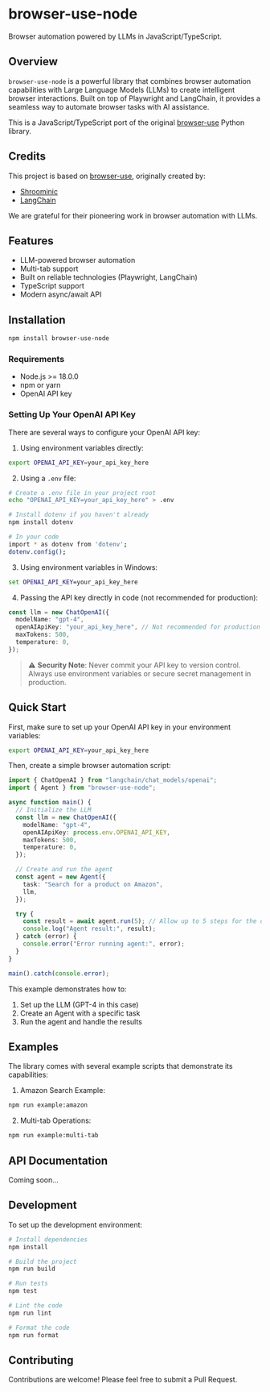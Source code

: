 # browser-use-node

Browser automation powered by LLMs in JavaScript/TypeScript.

## Overview

`browser-use-node` is a powerful library that combines browser automation capabilities with Large Language Models (LLMs) to create intelligent browser interactions. Built on top of Playwright and LangChain, it provides a seamless way to automate browser tasks with AI assistance.

This is a JavaScript/TypeScript port of the original [browser-use](https://github.com/browser-use/browser-use) Python library.

## Credits

This project is based on [browser-use](https://github.com/browser-use/browser-use), originally created by:
- [Shroominic](https://github.com/Shroominic)
- [LangChain](https://github.com/langchain-ai)

We are grateful for their pioneering work in browser automation with LLMs.

## Features

- LLM-powered browser automation
- Multi-tab support
- Built on reliable technologies (Playwright, LangChain)
- TypeScript support
- Modern async/await API

## Installation

```bash
npm install browser-use-node
```

### Requirements

- Node.js >= 18.0.0
- npm or yarn
- OpenAI API key

### Setting Up Your OpenAI API Key

There are several ways to configure your OpenAI API key:

1. Using environment variables directly:
```bash
export OPENAI_API_KEY=your_api_key_here
```

2. Using a `.env` file:
```bash
# Create a .env file in your project root
echo "OPENAI_API_KEY=your_api_key_here" > .env

# Install dotenv if you haven't already
npm install dotenv

# In your code
import * as dotenv from 'dotenv';
dotenv.config();
```

3. Using environment variables in Windows:
```cmd
set OPENAI_API_KEY=your_api_key_here
```

4. Passing the API key directly in code (not recommended for production):
```typescript
const llm = new ChatOpenAI({
  modelName: "gpt-4",
  openAIApiKey: "your_api_key_here", // Not recommended for production
  maxTokens: 500,
  temperature: 0,
});
```

> ⚠️ **Security Note**: Never commit your API key to version control. Always use environment variables or secure secret management in production.

## Quick Start

First, make sure to set up your OpenAI API key in your environment variables:

```bash
export OPENAI_API_KEY=your_api_key_here
```

Then, create a simple browser automation script:

```typescript
import { ChatOpenAI } from "langchain/chat_models/openai";
import { Agent } from "browser-use-node";

async function main() {
  // Initialize the LLM
  const llm = new ChatOpenAI({
    modelName: "gpt-4",
    openAIApiKey: process.env.OPENAI_API_KEY,
    maxTokens: 500,
    temperature: 0,
  });

  // Create and run the agent
  const agent = new Agent({
    task: "Search for a product on Amazon",
    llm,
  });

  try {
    const result = await agent.run(5); // Allow up to 5 steps for the operation
    console.log("Agent result:", result);
  } catch (error) {
    console.error("Error running agent:", error);
  }
}

main().catch(console.error);
```

This example demonstrates how to:
1. Set up the LLM (GPT-4 in this case)
2. Create an Agent with a specific task
3. Run the agent and handle the results

## Examples

The library comes with several example scripts that demonstrate its capabilities:

1. Amazon Search Example:
```bash
npm run example:amazon
```

2. Multi-tab Operations:
```bash
npm run example:multi-tab
```

## API Documentation

Coming soon...

## Development

To set up the development environment:

```bash
# Install dependencies
npm install

# Build the project
npm run build

# Run tests
npm test

# Lint the code
npm run lint

# Format the code
npm run format
```

## Contributing

Contributions are welcome! Please feel free to submit a Pull Request.


